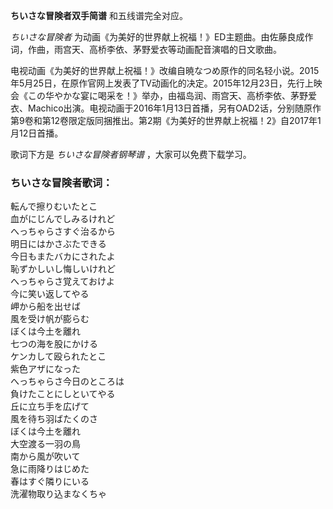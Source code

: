 

**ちいさな冒険者双手简谱** 和五线谱完全对应。

_ちいさな冒険者_ 为动画《为美好的世界献上祝福！》ED主题曲。由佐藤良成作词，作曲，雨宫天、高桥李依、茅野爱衣等动画配音演唱的日文歌曲。

电视动画《为美好的世界献上祝福！》改编自暁なつめ原作的同名轻小说。2015年5月25日，在原作官网上发表了TV动画化的决定。2015年12月23日，先行上映会《この华やかな宴に喝采を！》举办，由福岛润、雨宫天、高桥李依、茅野爱衣、Machico出演。电视动画于2016年1月13日首播，另有OAD2话，分别随原作第9卷和第12卷限定版同捆推出。第2期《为美好的世界献上祝福！2》自2017年1月12日首播。

歌词下方是 _ちいさな冒険者钢琴谱_ ，大家可以免费下载学习。

### ちいさな冒険者歌词：

転んで擦りむいたとこ  
血がにじんでしみるけれど  
へっちゃらさすぐ治るから  
明日にはかさぶたできる  
今日もまたバカにされたよ  
恥ずかしいし悔しいけれど  
へっちゃらさ覚えておけよ  
今に笑い返してやる  
岬から船を出せば  
風を受け帆が膨らむ  
ぼくは今土を離れ  
七つの海を股にかける  
ケンカして殴られたとこ  
紫色アザになった  
へっちゃらさ今日のところは  
負けたことにしといてやる  
丘に立ち手を広げて  
風を待ち羽ばたくのさ  
ぼくは今土を離れ  
大空渡る一羽の鳥  
南から風が吹いて  
急に雨降りはじめた  
春はすぐ隣りにいる  
洗濯物取り込まなくちゃ

